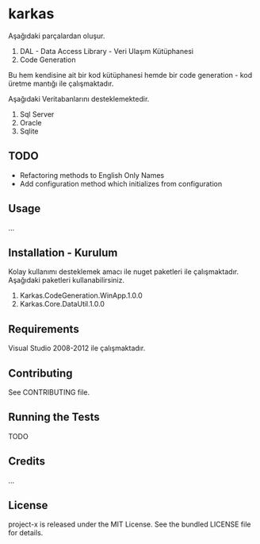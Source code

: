 karkas
======

Aşağıdaki parçalardan oluşur.
 1. DAL - Data Access Library - Veri Ulaşım Kütüphanesi
 2. Code Generation

Bu hem kendisine ait bir kod kütüphanesi hemde bir code generation - kod üretme mantığı ile çalışmaktadır.

Aşağıdaki Veritabanlarını desteklemektedir.
 1. Sql Server
 2. Oracle
 3. Sqlite


## TODO

- Refactoring methods to English Only Names
- Add configuration method which initializes from configuration


## Usage

...

## Installation - Kurulum

Kolay kullanımı desteklemek amacı ile nuget paketleri ile çalışmaktadır.
Aşağıdaki paketleri kullanabilirsiniz.

1. Karkas.CodeGeneration.WinApp.1.0.0
2. Karkas.Core.DataUtil.1.0.0

## Requirements

Visual Studio 2008-2012 ile çalışmaktadır.


## Contributing

See CONTRIBUTING file.

## Running the Tests

TODO

## Credits

...

## License

project-x is released under the MIT License. See the bundled LICENSE file for
details.

